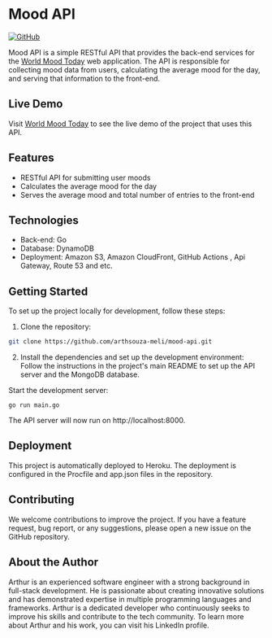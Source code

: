 # Mood API

[![GitHub](https://img.shields.io/github/license/arthsouza-meli/mood-api)](https://github.com/arthsouza-meli/mood-api/blob/main/LICENSE)

Mood API is a simple RESTful API that provides the back-end services for the [World Mood Today](https://www.worldmoodtoday.com) web application. The API is responsible for collecting mood data from users, calculating the average mood for the day, and serving that information to the front-end.

## Live Demo

Visit [World Mood Today](https://www.worldmoodtoday.com) to see the live demo of the project that uses this API.

## Features

- RESTful API for submitting user moods
- Calculates the average mood for the day
- Serves the average mood and total number of entries to the front-end

## Technologies

- Back-end: Go
- Database: DynamoDB
- Deployment: Amazon S3, Amazon CloudFront, GitHub Actions , Api Gateway, Route 53 and etc.

## Getting Started

To set up the project locally for development, follow these steps:

1. Clone the repository:

```bash
git clone https://github.com/arthsouza-meli/mood-api.git
```
2. Install the dependencies and set up the development environment:
Follow the instructions in the project's main README to set up the API server and the MongoDB database.

Start the development server:
```
go run main.go
```
The API server will now run on http://localhost:8000.

## Deployment
This project is automatically deployed to Heroku. The deployment is configured in the Procfile and app.json files in the repository.

## Contributing
We welcome contributions to improve the project. If you have a feature request, bug report, or any suggestions, please open a new issue on the GitHub repository.

## About the Author
Arthur  is an experienced software engineer with a strong background in full-stack development. He is passionate about creating innovative solutions and has demonstrated expertise in multiple programming languages and frameworks. Arthur is a dedicated developer who continuously seeks to improve his skills and contribute to the tech community. To learn more about Arthur and his work, you can visit his LinkedIn profile.